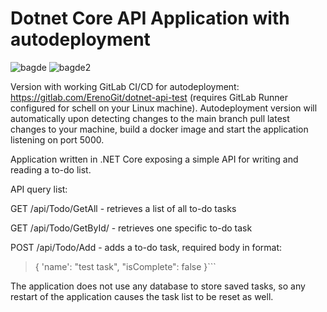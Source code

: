# Dotnet Core API Application with autodeployment

![bagde](https://img.shields.io/github/languages/top/ErenoGit/Dotnet-Core-API-with-autodeploy)
![bagde2](https://img.shields.io/badge/.NET%20Core-6.0-blue)

Version with working GitLab CI/CD for autodeployment: https://gitlab.com/ErenoGit/dotnet-api-test (requires GitLab Runner configured for schell on your Linux machine). Autodeployment version will automatically upon detecting changes to the main branch pull latest changes to your machine, build a docker image and start the application listening on port 5000.

Application written in .NET Core exposing a simple API for writing and reading a to-do list.

API query list:

GET /api/Todo/GetAll - retrieves a list of all to-do tasks

GET /api/Todo/GetById/<id> - retrieves one specific to-do task
  
POST /api/Todo/Add - adds a to-do task, required body in format: 
  
> {
> 'name': "test task",
> "isComplete": false
> }```

The application does not use any database to store saved tasks, so any restart of the application causes the task list to be reset as well.
